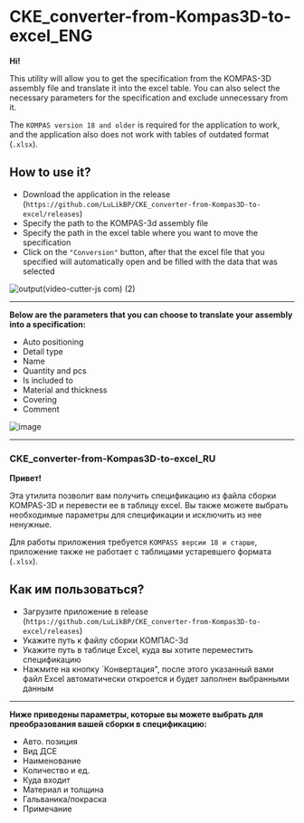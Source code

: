 # CKE_converter-from-Kompas3D-to-excel_ENG

 **Hi!**
 
This utility will allow you to get the specification from the KOMPAS-3D assembly file and translate it into the excel table. You can also select the necessary parameters for the specification and exclude unnecessary from it.
 
The ```KOMPAS version 18 and older``` is required for the application to work, and the application also does not work with tables of outdated format (```.xlsx```).
 
## How to use it?
 
* Download the application in the release (```https://github.com/LuLikBP/CKE_converter-from-Kompas3D-to-excel/releases```)
* Specify the path to the KOMPAS-3d assembly file
* Specify the path in the excel table where you want to move the specification
* Click on the ```"Conversion"``` button, after that the excel file that you specified will automatically open and be filled with the data that was selected

![output(video-cutter-js com) (2)](https://user-images.githubusercontent.com/40739802/233356814-1729f7bd-af92-435f-a1e5-c693bd851510.gif)


<hr>

**Below are the parameters that you can choose to translate your assembly into a specification:**

* Auto positioning
* Detail type
* Name 
* Quantity and pcs 
* Is included to
* Material and thickness
* Covering
* Comment

![image](https://user-images.githubusercontent.com/40739802/233324864-e086c90a-b41e-4960-ab37-d0d873599af7.png)

<hr>

### CKE_converter-from-Kompas3D-to-excel_RU

**Привет!**
 
Эта утилита позволит вам получить спецификацию из файла сборки KOMPAS-3D и перевести ее в таблицу excel. Вы также можете выбрать необходимые параметры для спецификации и исключить из нее ненужные.
 
Для работы приложения требуется ``KOMPASS версии 18 и старше``, приложение также не работает с таблицами устаревшего формата (``.xlsx``).
 
## Как им пользоваться?
 
* Загрузите приложение в release (```https://github.com/LuLikBP/CKE_converter-from-Kompas3D-to-excel/releases```)
* Укажите путь к файлу сборки КОМПАС-3d
* Укажите путь в таблице Excel, куда вы хотите переместить спецификацию
* Нажмите на кнопку `Конвертация", после этого указанный вами файл Excel автоматически откроется и будет заполнен выбранными данным

<hr>

**Ниже приведены параметры, которые вы можете выбрать для преобразования вашей сборки в спецификацию:**

* Авто. позиция         
* Вид ДСЕ                   
* Наименование          
* Количество и ед.      
* Куда входит              
* Материал и толщина 
* Гальваника/покраска
* Примечание
